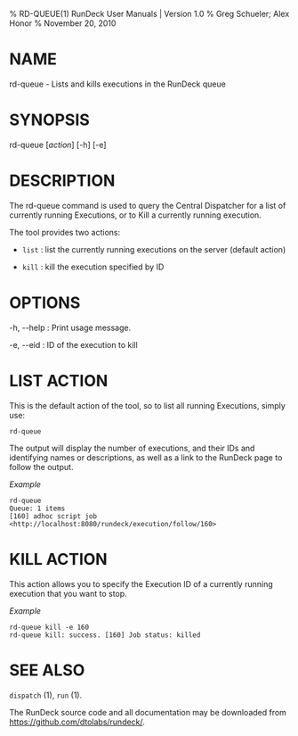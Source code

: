 % RD-QUEUE(1) RunDeck User Manuals | Version 1.0
% Greg Schueler; Alex Honor
% November 20, 2010

# NAME

rd-queue - Lists and kills executions in the RunDeck queue

# SYNOPSIS

rd-queue [*action*] [-h] [-e]

# DESCRIPTION

The rd-queue command is used to query the Central Dispatcher for a list of currently running Executions, or to Kill a currently running execution.

The tool provides two actions:

* `list`
: list the currently running executions on the server (default action)

* `kill`
: kill the execution specified by ID

# OPTIONS

-h, \--help
: Print usage message.

-e, \--eid
: ID of the execution to kill


# LIST ACTION #

This is the default action of the tool, so to list all running Executions, simply use:

    rd-queue

The output will display the number of executions, and their IDs and identifying names or descriptions, as well as a link to the RunDeck page to follow the output.

*Example*

    rd-queue 
    Queue: 1 items
    [160] adhoc script job <http://localhost:8080/rundeck/execution/follow/160>

# KILL ACTION #

This action allows you to specify the Execution ID of a currently running execution that you want to stop.

*Example*

    rd-queue kill -e 160
    rd-queue kill: success. [160] Job status: killed
  
# SEE ALSO

`dispatch` (1), `run` (1).

The RunDeck source code and all documentation may be downloaded from
<https://github.com/dtolabs/rundeck/>.
